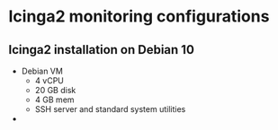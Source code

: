 # Icinga2 monitoring configurations

## Icinga2 installation on Debian 10
* Debian VM
    * 4 vCPU
    * 20 GB disk
    * 4 GB mem
    * SSH server and standard system utilities
* 
